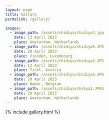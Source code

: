 ```yaml
---
layout: page
title: Gallary
permalink: /gallery/

images:
  - image_path: /assets/chidiya/chidiya3.jpg
    date: 13 April 2023
    place: Amsterdam, Netherlands
  - image_path: /assets/chidiya/chidiya5.JPG
    date: 20 April 2023
    place: Vianden, Luxembourg
  - image_path: /assets/chidiya/chidiya2.JPG
    date: 13 April 2023
    place: Tirol, Austria
  - image_path: /assets/chidiya/chidiya4.JPG
    date: 20 April 2023
    place: Namur, Belgium
  - image_path: /assets/chidiya/chdiya1.JPEG
    date: 20 April 2023
    place: Amsterdam, Netherlands
---
```


{% include gallery.html %}
